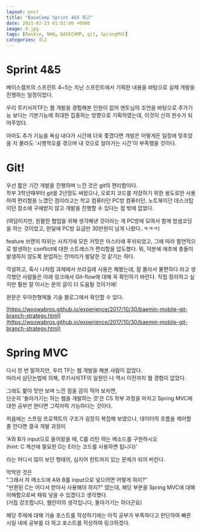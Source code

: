 ```yaml
---
layout: post
title: "BaseCamp Sprint 4&5 회고"
date: 2021-02-23 01:02:00 +0900
image: 8.jpg
tags: [Rookie, NHN, BASECAMP, git, SpringMVC]
categories: 회고
---
```


# Sprint 4&5
베이스캠프의 스프린트 4~5는 지난 스프린트에서 기획한 내용을 바탕으로 실제 개발을 진행하는 일정이었다.  

우리 루키사자TF는 웹 개발을 경험해본 인원이 없어 멘토님의 조언을 바탕으로 추가기능 보다는 기본기능에 최대한 집중하는 방향으로 기획하였는데, 이것이 신의 한수가 되어주었다.  

아마도 추가 기능을 욕심 내다가 시간에 더욱 쫓겼다면 개발은 어떻게든 일정에 맞추었을 지 몰라도 '시행착오를 겪으며 내 것으로 알아가는 시간'이 부족했을 것이다.

# Git!
우선 짧은 기간 개발을 진행하며 느낀 것은 git의 편리함이다.  
학부 3학년때부터 git을 2년정도 써왔으나, 오로지 코드를 저장하기 위한 용도로만 사용하여 편리함을 느꼈던 점이라고는 학교 컴퓨터던 PC방 컴퓨터던, 노트북이던 데스크탑이던 장소에 구애받지 않고 개발을 진행할 수 있다는 점 밖에 없었다.  

(여담이지만, 원활한 협업을 위해 생각해낸 것이라는 게 PC방에 모여서 함께 밤샘코딩을 하는 것이었고, 한달에 PC방 요금만 30만원이 넘게 나왔다..ㅋㅋㅋ)  

feature 브랜치 따위는 사치기에 모든 커밋은 마스터에 푸쉬되었고, 그에 따라 필연적으로 발생하는 conflict에 대한 스트레스가 편리함을 압도했다. 뭐, 덕분에 애초에 충돌이 발생하지 않도록 분업하는 잔머리가 발달한 것 같기는 하다.

각설하고, 혹시 나처럼 과제에서 쓰라길래 사용은 해봤는데, 잘 몰라서 불편하다 라고 생각했던 사람들은 아래 링크에서 Git-flow에 대해 꼭 확인하기 바란다. 직접 정리하고 싶지만 훨씬 잘 아시는 분의 글이 더 도움될 것이기에!  

원문은 우아한형제들 기술 블로그에서 확인할 수 있다.  

[https://woowabros.github.io/experience/2017/10/30/baemin-mobile-git-branch-strategy.html](https://woowabros.github.io/experience/2017/10/30/baemin-mobile-git-branch-strategy.html)  

# Spring MVC
다시 한 번 말하지만, 우리 TF는 웹 개발을 해본 사람이 없었다.  
따라서 삼단논법에 의해, 루키사자TF의 일원인 나 역시 이전까지 웹 경험이 없었다.  

그래도 핥아 맛만 보며 느낀 점을 감히 적어 보자면,  
단순히 '돌아가기는 하는 웹을 개발하는 것'은 CS 학부 과정을 마치고 Spring MVC에 대한 공부만 한다면 그럭저럭 가능하다는 것이다.  

처음에는 스프링 프로젝트의 구조가 굉장히 복잡해 보였으나, 데이터의 흐름을 제어할 줄 안다면 결국 개발 과정이  

'A와 B가 input으로 들어왔을 때, C를 리턴 하는 메소드를 구현하시오  
(hint: C 계산에 필요한 D는 E라는 코드를 사용하면 됩니다)'  

라는 어디서 많이 보던 형태의, 심지어 힌트까지 있는 문제가 되어 버린다.  

막막한 것은  
"그래서 저 메소드에 A와 B를 input으로 넣으려면 어떻게 하지?"  
"반환된 C는 어디서 받아서 사용해야 하지?" 였는데, 해당 부분을 Spring MVC에 대해 이해함으로써 채워 넣을 수 있겠다고 생각했다.  
(거듭 강조합니다, 웹린이의 생각입니다, 돌아가기는 하더군요)  

해당 주제에 대해 기술 포스트를 작성하기에는 아직 공부가 부족하다고 판단하여 빠른 시일 내에 공부를 더 하고 포스트를 작성하여 링크하겠다.